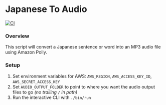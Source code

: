# Japanese To Audio

[![CI](https://github.com/jhunschejones/Ruby-Scripts/actions/workflows/ci.yml/badge.svg?branch=master)](https://github.com/jhunschejones/Ruby-Scripts/actions/workflows/ci.yml)

### Overview
This script will convert a Japanese sentence or word into an MP3 audio file using Amazon Polly.

### Setup
1. Set environment variables for AWS: `AWS_REGION`, `AWS_ACCESS_KEY_ID`, `AWS_SECRET_ACCESS_KEY`
2. Set `AUDIO_OUTPUT_FOLDER` to point to where you want the audio output files to go _(no trailing `/` in path)_
2. Run the interactive CLI with `./bin/run`
